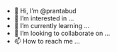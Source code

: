 - 👋 Hi, I’m @prantabud
- 👀 I’m interested in ...
- 🌱 I’m currently learning ...
- 💞️ I’m looking to collaborate on ...
- 📫 How to reach me ...

<!---
prantabud/prantabud is a ✨ special ✨ repository because its `README.md` (this file) appears on your GitHub profile.
You can click the Preview link to take a look at your changes.
--->
